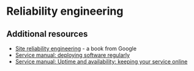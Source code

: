 # Reliability engineering

## Additional resources
- [Site reliability engineering](https://landing.google.com/sre/book/) - a book from Google
- [Service manual: deploying software regularly](https://www.gov.uk/service-manual/technology/deploying-software-regularly)
- [Service manual: Uptime and availability: keeping your service online](https://www.gov.uk/service-manual/technology/uptime-and-availability-keeping-your-service-online)
